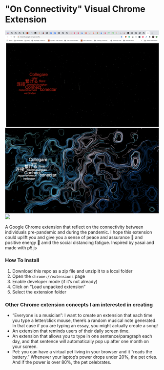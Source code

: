 # "On Connectivity" Visual Chrome Extension
![](png/connectivity.png)
![](png/connectivity-2.png)
![](png/connectivity-3.png)


A Google Chrome extension that reflect on the connectivity between individuals pre-pandemic and during the pandemic. I hope this extension could uplift you and give you a sense of peace and assurance :lotus_position: and positive energy :blossom: amid the social distancing fatigue.
Inspired by yasai and made with p5.js


### How To Install

1. Download this repo as a zip file and unzip it to a local folder
2. Open the `chrome://extensions` page
3. Enable developer mode (if it’s not already)
4. Click on “Load unpacked extension”
5. Select the extension folder

### Other Chrome extension concepts I am interested in creating
* “Everyone is a musician”: I want to create an extension that each time you type a letter/click mouse, there’s a random musical note generated. In that case if you are typing an essay, you might actually create a song!
* An extension that reminds users of their daily screen time.
* An extension that allows you to type in one sentence/paragraph each day, and that sentence will automatically pop up after one month on your screen.
* Pet: you can have a virtual pet living in your browser and it “reads the battery.” Whenever your laptop’s power drops under 20%, the pet cries. And if the power is over 80%, the pet celebrates.